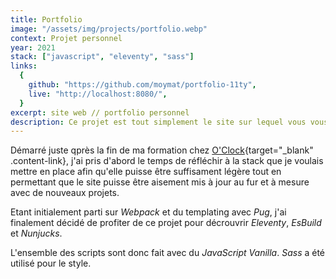 ```yaml
---
title: Portfolio
image: "/assets/img/projects/portfolio.webp"
context: Projet personnel
year: 2021
stack: ["javascript", "eleventy", "sass"]
links:
  {
    github: "https://github.com/moymat/portfolio-11ty",
    live: "http://localhost:8080/",
  }
excerpt: site web // portfolio personnel
description: Ce projet est tout simplement le site sur lequel vous vous trouvez actuellement.
---
```


Démarré juste qprès la fin de ma formation chez [O'Clock](https://oclock.io/){target="\_blank" .content-link}, j'ai pris d'abord le temps de réfléchir à la stack que je voulais mettre en place afin qu'elle puisse être suffisament légère tout en permettant que le site puisse être aisement mis à jour au fur et à mesure avec de nouveaux projets.

Etant initialement parti sur _Webpack_ et du templating avec _Pug_, j'ai finalement décidé de profiter de ce projet pour décrouvrir _Eleventy_, _EsBuild_ et _Nunjucks_.

L'ensemble des scripts sont donc fait avec du _JavaScript Vanilla_. _Sass_ a été utilisé pour le style.
